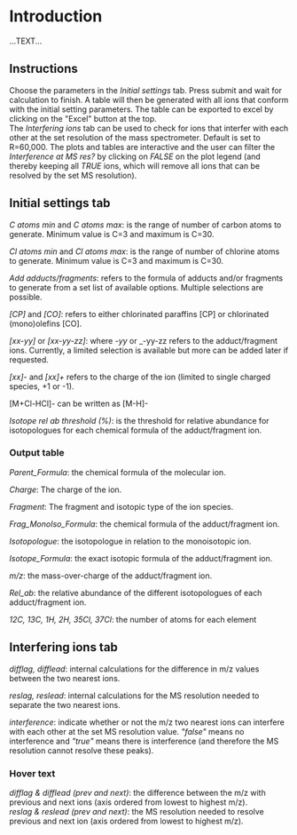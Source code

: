 
# Introduction
  
...TEXT...

## Instructions    
Choose the parameters in the _Initial settings_ tab. Press submit and wait for calculation to finish. A table will then be generated with all ions that conform with the initial setting parameters. The table can be exported to excel by clicking on the "Excel" button at the top.  
The _Interfering ions_ tab can be used to check for ions that interfer with each other at the set resolution of the mass spectrometer. Default is set to R=60,000. The plots and tables are interactive and the user can filter the _Interference at MS res?_ by clicking on _FALSE_ on the plot legend (and thereby keeping all _TRUE_ ions, which will remove all ions that can be resolved by the set MS resolution).


## Initial settings tab
  
_C atoms min_ and _C atoms max_: is the range of number of carbon atoms to generate. Minimum value is C=3 and maximum is C=30. 
  
_Cl atoms min_ and _Cl atoms max_: is the range of number of chlorine atoms to generate. Minimum value is C=3 and maximum is C=30.  
  
_Add adducts/fragments_: refers to the formula of adducts and/or fragments to generate from a set list of available options. Multiple selections are possible.  
  
_[CP]_ and _[CO]_: refers to either chlorinated paraffins [CP] or chlorinated (mono)olefins [CO]. 
  
_[xx-yy]_ or _[xx-yy-zz]_: where _-yy_ or _-yy-zz refers to the adduct/fragment ions. Currently, a limited selection is available but more can be added later if requested.  
  
_[xx]-_ and _[xx]+_ refers to the charge of the ion (limited to single charged species, +1 or -1).  
  
[M+Cl-HCl]- can be written as [M-H]-  
  
_Isotope rel ab threshold (%)_: is the threshold for relative abundance for isotopologues for each chemical formula of the adduct/fragment ion. 
  
### Output table  
  
_Parent_Formula_: the chemical formula of the molecular ion.  
  
_Charge_: The charge of the ion.  
  
_Fragment_: The fragment and isotopic type of the ion species.  
  
_Frag_MonoIso_Formula_: the chemical formula of the adduct/fragment ion.  
  
_Isotopologue_: the isotopologue in relation to the monoisotopic ion.  
  
_Isotope_Formula_: the exact isotopic formula of the adduct/fragment ion.  
  
_m/z_: the mass-over-charge of the adduct/fragment ion.  
  
_Rel_ab_: the relative abundance of the different isotopologues of each adduct/fragment ion.  
  
_12C, 13C, 1H, 2H, 35Cl, 37Cl_: the number of atoms for each element
  
## Interfering ions tab  
  
_difflag, difflead_: internal calculations for the difference in m/z values between the two nearest ions.  
  
_reslag, reslead_: internal calculations for the MS resolution needed to separate the two nearest ions.  
  
_interference_: indicate whether or not the m/z two nearest ions can interfere with each other at the set MS resolution value. _"false"_ means no interference and _"true"_ means there is interference (and therefore the MS resolution cannot resolve these peaks).  
  

### Hover text
_difflag & difflead (prev and next)_: the difference between the m/z with previous and next ions (axis ordered from lowest to highest m/z).  
_reslag & reslead (prev and next)_: the MS resolution needed to resolve previous and next ion (axis ordered from lowest to highest m/z).  






